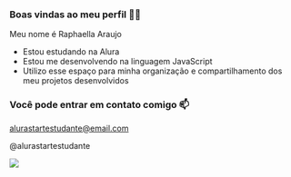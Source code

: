 ### Boas vindas ao meu perfil 💙💙

Meu nome é   Raphaella Araujo

- Estou estudando na Alura
- Estou me desenvolvendo na linguagem JavaScript
- Utilizo esse espaço para minha organização e compartilhamento dos meu projetos desenvolvidos

### Você pode entrar em contato comigo 📫


alurastartestudante@email.com

@alurastartestudante

![](https://tenor.com/pt-BR/view/emmanuel-jdz-gif-24502401)
